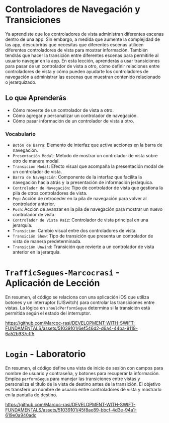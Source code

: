 # Controladores de Navegación y Transiciones

Ya aprendiste que los controladores de vista administran diferentes escenas dentro de una app. Sin embargo, a medida que aumente la complejidad de las app, descubrirás que necesitas que diferentes escenas utilicen diferentes controladores de vista para mostrar información. También tendrás que hacer la transición entre diferentes escenas para permitirle al usuario navegar en la app.
En esta lección, aprenderás a usar transiciones para pasar de un controlador de vista a otro, cómo definir relaciones entre controladores de vista y cómo pueden ayudarte los controladores de navegación a administrar las escenas que muestran contenido relacionado o jerarquizado.

## Lo que Aprenderás
- Cómo moverte de un controlador de vista a otro.
- Cómo agregar y personalizar un controlador de navegación.
- Cómo pasar información de un controlador de vista a otro.

### Vocabulario 
- `Botón de Barra`: Elemento de interfaz que activa acciones en la barra de navegación.
- `Presentación Modal`: Método de mostrar un controlador de vista sobre otro de manera modal.
- `Transición Modal`: Efecto visual que acompaña la presentación modal de un controlador de vista.
- `Barra de Navegación`: Componente de la interfaz que facilita la navegación hacia atrás y la presentación de información jerárquica.
- `Controlador de Navegación`: Tipo de controlador de vista que gestiona la pila de otros controladores de vista.
- `Pop`: Acción de retroceder en la pila de navegación para volver al controlador anterior.
- `Push`: Acción de avanzar en la pila de navegación para mostrar un nuevo controlador de vista.
- `Controlador de Vista Raíz`: Controlador de vista principal en una jerarquía.
- `Transición`: Cambio visual entre dos controladores de vista.
- `Transición Show`: Tipo de transición que presenta un controlador de vista de manera predeterminada.
- `Transición Unwind`: Transición que revierte a un controlador de vista anterior en la jerarquía.

# `TrafficSegues-Marcocrasi` - Aplicación de Lección

En resumen, el código se relaciona con una aplicación iOS que utiliza botones y un interruptor (UISwitch) para controlar las transiciones entre vistas. La lógica en `shouldPerformSegue` determina si la transición está permitida según el estado del interruptor.

https://github.com/Marcoc-rasi/DEVELOPMENT-WITH-SWIFT-FUNDAMENTALS/assets/51039101/6ef546d2-d6a4-44ba-9119-6a52b937cff5


# `Login` - Laboratorio

En resumen, el código define una vista de inicio de sesión con campos para nombre de usuario y contraseña, y botones para recuperar la información. Emplea `performSegue` para manejar las transiciones entre vistas y personaliza el título de la vista de destino antes de la transición. El objetivo es transferir un nombre de usuario entre controladores de vista y mostrarlo en la pantalla de destino.

https://github.com/Marcoc-rasi/DEVELOPMENT-WITH-SWIFT-FUNDAMENTALS/assets/51039101/45f8ae89-bbcf-4d3e-94a1-619e0a940adc


